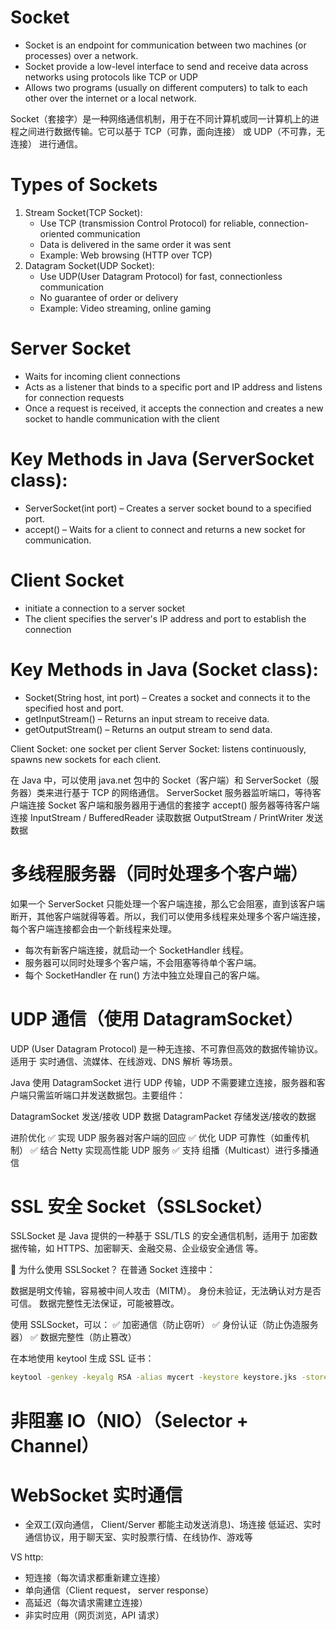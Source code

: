 # Socket

- Socket is an endpoint for communication between two machines (or processes) over a network.
- Socket provide a low-level interface to send and receive data across networks using protocols like TCP or UDP
- Allows two programs (usually on different computers) to talk to each other over the internet or a local network.

Socket（套接字）是一种网络通信机制，用于在不同计算机或同一计算机上的进程之间进行数据传输。它可以基于 TCP（可靠，面向连接） 或 UDP（不可靠，无连接） 进行通信。

# Types of Sockets

1. Stream Socket(TCP Socket):
   - Use TCP (transmission Control Protocol) for reliable, connection-oriented communication
   - Data is delivered in the same order it was sent
   - Example: Web browsing (HTTP over TCP)
2. Datagram Socket(UDP Socket):
   - Use UDP(User Datagram Protocol) for fast, connectionless communication
   - No guarantee of order or delivery
   - Example: Video streaming, online gaming

# Server Socket

- Waits for incoming client connections
- Acts as a listener that binds to a specific port and IP address and listens for connection requests
- Once a request is received, it accepts the connection and creates a new socket to handle communication with the client

# Key Methods in Java (ServerSocket class):

- ServerSocket(int port) – Creates a server socket bound to a specified port.
- accept() – Waits for a client to connect and returns a new socket for communication.

# Client Socket

- initiate a connection to a server socket
- The client specifies the server's IP address and port to establish the connection

# Key Methods in Java (Socket class):

- Socket(String host, int port) – Creates a socket and connects it to the specified host and port.
- getInputStream() – Returns an input stream to receive data.
- getOutputStream() – Returns an output stream to send data.

Client Socket: one socket per client
Server Socket: listens continuously, spawns new sockets for each client.

在 Java 中，可以使用 java.net 包中的 Socket（客户端）和 ServerSocket（服务器）类来进行基于 TCP 的网络通信。
ServerSocket 服务器监听端口，等待客户端连接
Socket 客户端和服务器用于通信的套接字
accept() 服务器等待客户端连接
InputStream / BufferedReader 读取数据
OutputStream / PrintWriter 发送数据

# 多线程服务器（同时处理多个客户端）

如果一个 ServerSocket 只能处理一个客户端连接，那么它会阻塞，直到该客户端断开，其他客户端就得等着。所以，我们可以使用多线程来处理多个客户端连接，每个客户端连接都会由一个新线程来处理。

- 每次有新客户端连接，就启动一个 SocketHandler 线程。
- 服务器可以同时处理多个客户端，不会阻塞等待单个客户端。
- 每个 SocketHandler 在 run() 方法中独立处理自己的客户端。

# UDP 通信（使用 DatagramSocket）

UDP (User Datagram Protocol) 是一种无连接、不可靠但高效的数据传输协议。适用于 实时通信、流媒体、在线游戏、DNS 解析 等场景。

Java 使用 DatagramSocket 进行 UDP 传输，UDP 不需要建立连接，服务器和客户端只需监听端口并发送数据包。主要组件：

DatagramSocket 发送/接收 UDP 数据
DatagramPacket 存储发送/接收的数据

进阶优化
✅ 实现 UDP 服务器对客户端的回应
✅ 优化 UDP 可靠性（如重传机制）
✅ 结合 Netty 实现高性能 UDP 服务
✅ 支持 组播（Multicast）进行多播通信

# SSL 安全 Socket（SSLSocket）

SSLSocket 是 Java 提供的一种基于 SSL/TLS 的安全通信机制，适用于 加密数据传输，如 HTTPS、加密聊天、金融交易、企业级安全通信 等。

📌 为什么使用 SSLSocket？
在普通 Socket 连接中：

数据是明文传输，容易被中间人攻击（MITM）。
身份未验证，无法确认对方是否可信。
数据完整性无法保证，可能被篡改。

使用 SSLSocket，可以：
✅ 加密通信（防止窃听）
✅ 身份认证（防止伪造服务器）
✅ 数据完整性（防止篡改）

在本地使用 keytool 生成 SSL 证书：

```sh
keytool -genkey -keyalg RSA -alias mycert -keystore keystore.jks -storepass changeit -validity 365

```

# 非阻塞 IO（NIO）（Selector + Channel）

# WebSocket 实时通信

- 全双工(双向通信， Client/Server 都能主动发送消息)、场连接 低延迟、实时通信协议，用于聊天室、实时股票行情、在线协作、游戏等

VS http:

- 短连接（每次请求都重新建立连接）
- 单向通信（Client request， server response）
- 高延迟（每次请求需建立连接）
- 非实时应用（网页浏览，API 请求）
